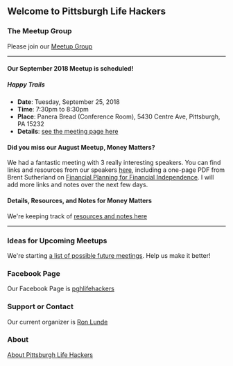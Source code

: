 ## Welcome to Pittsburgh Life Hackers

### The Meetup Group

Please join our [Meetup Group](https://www.meetup.com/Pittsburgh-Life-Hackers-Meetup/)

___

#### Our September 2018 Meetup is scheduled!

##### Happy Trails

- **Date**: Tuesday, September 25, 2018
- **Time**: 7:30pm to 8:30pm
- **Place**: Panera Bread (Conference Room), 5430 Centre Ave, Pittsburgh, PA 15232
- **Details**: [see the meeting page here](./resources/travel.md)

#### Did you miss our August Meetup, Money Matters?

We had a fantastic meeting with 3 really interesting speakers. You can find
links and resources from our speakers [here](./resources/money_matters.md), including
a one-page PDF from Brent Sutherland on [Financial Planning for Financial Independence](./resources/Ntellivest_Presentation_Handout.pdf). I will add more links and notes
over the next few days.

#### Details, Resources, and Notes for Money Matters

We're keeping track of [resources and notes here](./resources/money_matters.md)
    
___

### Ideas for Upcoming Meetups

We're starting [a list of possible future meetings](./resources/meetup_ideas.md).
Help us make it better!

### Facebook Page

Our Facebook Page is [pghlifehackers](https://www.facebook.com/pghlifehackers/)

### Support or Contact

Our current organizer is [Ron Lunde](mailto:rlunde+pghlh@gmail.com)

### About

[About Pittsburgh Life Hackers](about.md)
